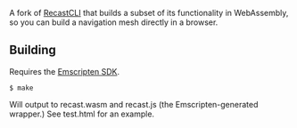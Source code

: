 A fork of [RecastCLI](https://github.com/but0n/recastCLI.js) that builds a subset of its functionality in WebAssembly, so you can build a navigation mesh directly in a browser.

## Building

Requires the [Emscripten SDK](https://kripken.github.io/emscripten-site/docs/getting_started/downloads.html).

``` shell
$ make
```

Will output to recast.wasm and recast.js (the Emscripten-generated wrapper.) See test.html for an example.
